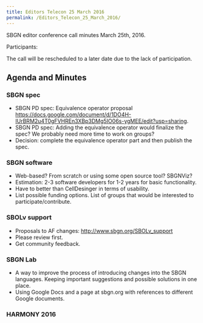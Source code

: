 ```yaml
---
title: Editors Telecon 25 March 2016
permalink: /Editors_Telecon_25_March_2016/
---
```


SBGN editor conference call minutes March 25th, 2016.

Participants:

The call will be rescheduled to a later date due to the lack of participation.

Agenda and Minutes
------------------

### SBGN spec

-   SBGN PD spec: Equivalence operator proposal <https://docs.google.com/document/d/1DO4H-IUrBRM2u4T0gFVHREn3XBp3DMg5IO06s-ygMEE/edit?usp=sharing>.
-   SBGN PD spec: Adding the equivalence operator would finalize the spec? We probably need more time to work on groups?
-   Decision: complete the equivalence operator part and then publish the spec.

### SBGN software

-   Web-based? From scratch or using some open source tool? SBGNViz?
-   Estimation: 2-3 software developers for 1-2 years for basic functionality.
-   Have to better than CellDesinger in terms of usability.
-   List possible funding options. List of groups that would be interested to participate/contribute.

### SBOLv support

-   Proposals to AF changes: <http://www.sbgn.org/SBOLv_support>
-   Please review first.
-   Get community feedback.

### SBGN Lab

-   A way to improve the process of introducing changes into the SBGN languages. Keeping important suggestions and possible solutions in one place.
-   Using Google Docs and a page at sbgn.org with references to different Google documents.

### HARMONY 2016